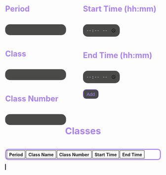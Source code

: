 <html>
<style>
  .table {
    border: #a881f7 solid;
    border-radius: 10px;
    border-collapse:separate;
  }
  .cell {
    border: 1px solid;
    text-align: center;
  }
  .container {
  }
  input {
    padding: 10px;
    background-color: #4a4a48;
    border: 0px;
    color: #e7dff7;
    border-radius: 15px;
  }
  input:focus, textarea:focus, select:focus{
    outline: none;
  }
  h3 {
    color: #a881f7;
    padding: 10px;
    padding-left: 0px;
    font-size: 25px;
  }
  .title {
    color: #a881f7;
    padding: 10px;
    font-size: 30px;
    text-align: center;
  }
  .button {
    border-radius: 10px;
    width: 50px;
    height: 30px;
    background: #4a4a4a;
    font-size: 15px;
    color: #a881f7;
    border-color: #775cad;
  }
  .timerButton {
    border-radius: 10px;
    background: #4a4a4a;
    font-size: 15px;
    color: #a881f7;
    border-color: #775cad;
  }
  input::-webkit-outer-spin-button, input::-webkit-inner-spin-button {
    -webkit-appearance: none;
    margin: 0;
  }
  .texts1 {
    width: 50%;
    float: left;
  }
  .texts2 {
    width: 50%;
    float: left;
    padding-bottom: 20px;
  }
  .drop {
    border-radius: 10px;
    width: 50px;
    height: 30px;
    background: #4a4a4a;
    font-size: 15px;
    color: #a881f7;
    border-color: #775cad;
  }
</style>

<div class='container'>
<form id="addInfo">
  <div class='texts1'>    
    <h3> Period </h3>
        <input autocomplete="off" id='newPeriod' type='number' required>
    <h3> Class </h3>
        <input autocomplete="off" id='newClass' type='text' required>
    <h3> Class Number </h3>
        <input autocomplete="off" id='classNum' type='text' required>
  </div>
  <div class='texts2'>
    <h3> Start Time (hh:mm) </h3>
        <input autocomplete="off" id='newStart' type='time' required>
    <h3> End Time (hh:mm) </h3>
        <input autocomplete="off" id='newEnd' type='time' required>
  </div>
<br>
<br>
<button class='button' id='addClassButton' type="reset" onclick="addSchedule()">Add</button>
</form>
<br>
<br>
<h3 class="title"> Classes </h3>
        <table class="table" id="schedule" style="width: 100%; margin-left: auto; margin-right: auto;">
          <tr>
            <th class="cell">Period</th>
            <th class="cell">Class Name</th>
            <th class="cell">Class Number</th>
            <th class="cell">Start Time</th>
            <th class="cell">End Time</th>
          </tr>
        </table>
</div>

<img src="images/school_map.png" id="map" alt="map" usemap="#map" hidden>

<canvas id="canvas" width="652px" height="652px" style="border: 1px solid #000000;">
</canvas>


<script>
var c = document.getElementById("canvas");
var ctx2 = c.getContext("2d");
var img = document.getElementById("map");

if (img.complete) {
    ctx2.drawImage(img, 0, 0, 652, 652);
} else {
    img.onload = function () {
        ctx2.drawImage(img, 0, 0, 652, 652);    
    };
}

function storeCoordinate(room, xVal, yVal, array) {
    array.push({room: room, x: xVal, y: yVal});
}

var coords = [];

storeCoordinate("A101",347,507,coords)
storeCoordinate("A102",325,509,coords)
storeCoordinate("A107",302,501,coords)
storeCoordinate("A116",283,487,coords)
storeCoordinate("A124",261,484,coords)
storeCoordinate("A125",243,469,coords)
storeCoordinate("A126",228,445,coords)
storeCoordinate("A136",253,425,coords)
storeCoordinate("A138",267,436,coords)
storeCoordinate("A144",313,462,coords)
storeCoordinate("A148",325,437,coords)
storeCoordinate("A150",330,469,coords)
storeCoordinate("A151",349,471,coords)
storeCoordinate("B111",573,358,coords)
storeCoordinate("B113",594,356,coords)
storeCoordinate("B115",619,354,coords)
storeCoordinate("B121",592,239,coords)
storeCoordinate("B123",571,247,coords)
storeCoordinate("B125",551,255,coords)
storeCoordinate("B128",521,263,coords)
storeCoordinate("D101",450,260,coords)
storeCoordinate("D102",431,241,coords)
storeCoordinate("D103",463,247,coords)
storeCoordinate("D104",445,229,coords)
storeCoordinate("D111",471,203,coords)
storeCoordinate("D112",489,221,coords)
storeCoordinate("D113",485,189,coords)
storeCoordinate("D114",503,208,coords)
storeCoordinate("D115",499,176,coords)
storeCoordinate("D116",517,194,coords)
storeCoordinate("D117",513,162,coords)
storeCoordinate("D118",531,183,coords)
storeCoordinate("E101",435,175,coords)
storeCoordinate("E102",419,169,coords)
storeCoordinate("E103",451,153,coords)
storeCoordinate("E104",427,144,coords)
storeCoordinate("E105",461,129,coords)
storeCoordinate("E106",437,119,coords)
storeCoordinate("G101",373,215,coords)
storeCoordinate("G102",345,213,coords)
storeCoordinate("G103",374,199,coords)
storeCoordinate("G104",346,353,coords)
storeCoordinate("G111",349,162,coords)
storeCoordinate("G112",377,163,coords)
storeCoordinate("G113",350,143,coords)
storeCoordinate("G114",377,144,coords)
storeCoordinate("G115",350,123,coords)
storeCoordinate("G116",376,125,coords)
storeCoordinate("G117",352,104,coords)
storeCoordinate("G118",379,105,coords)
storeCoordinate("J101",281,233,coords)
storeCoordinate("J102",305,222,coords)
storeCoordinate("J103",272,215,coords)
storeCoordinate("J104",297,204,coords)
storeCoordinate("J110",260,188,coords)
storeCoordinate("J111",254,177,coords)
storeCoordinate("J112",249,165,coords)
storeCoordinate("J113",283,175,coords)
storeCoordinate("J114",275,157,coords)
storeCoordinate("J115",241,151,coords)
storeCoordinate("J116",266,139,coords)
storeCoordinate("J117",233,133,coords)
storeCoordinate("J118",257,122,coords)
storeCoordinate("K101",222,208,coords)
storeCoordinate("K102",209,223,coords)
storeCoordinate("K103",206,186,coords)
storeCoordinate("K104",185,206,coords)
storeCoordinate("K105",186,167,coords)
storeCoordinate("K106",165,187,coords)
storeCoordinate("L101",234,283,coords)
storeCoordinate("L102",224,307,coords)
storeCoordinate("L103",218,276,coords)
storeCoordinate("L104",208,299,coords)
storeCoordinate("L110",179,287,coords)
storeCoordinate("L111",167,282,coords)
storeCoordinate("L112",155,276,coords)
storeCoordinate("L113",186,261,coords)
storeCoordinate("L114",169,252,coords)
storeCoordinate("L115",140,270,coords)
storeCoordinate("L116",151,245,coords)
storeCoordinate("L117",121,262,coords)
storeCoordinate("L118",133,237,coords)
storeCoordinate("M101",103,312,coords)
storeCoordinate("M116",75,350,coords)
storeCoordinate("N113",170,422,coords)
storeCoordinate("N122",157,359,coords)
storeCoordinate("P101",176,468,coords)
storeCoordinate("P104",156,462,coords)
storeCoordinate("P107",152,479,coords)
storeCoordinate("P108",133,490,coords)
storeCoordinate("P111",106,482,coords)
storeCoordinate("P116",98,456,coords)
storeCoordinate("R300",452,66,coords)
storeCoordinate("R301",481,76,coords)
storeCoordinate("R302",506,89,coords)
storeCoordinate("R303",530,103,coords)
storeCoordinate("R401",392,49,coords)
storeCoordinate("R402",418,53,coords)
storeCoordinate("R501",334,42,coords)
storeCoordinate("R502",361,44,coords)
storeCoordinate("S101",100,147,coords)
storeCoordinate("S102",118,132,coords)
storeCoordinate("S103",137,114,coords)
storeCoordinate("S104",155,100,coords)
storeCoordinate("S105",170,85,coords)
storeCoordinate("S106",186,72,coords)
storeCoordinate("S107",201,58,coords)
storeCoordinate("Performing Arts Center",137,395,coords)
storeCoordinate("Library",380,477,coords)
storeCoordinate("Administration",423,454,coords)
storeCoordinate("Food Court",477,323,coords)
storeCoordinate("Gym",571,304,coords)

coords[0].room == "A101"
coords[0].x == 347
coords[0].y == 507

for (var i = 0; i < coords.length; i++) {
    var room = coords[i].room;
    var x = coords[i].x;
    var y = coords[i].y;
    console.log(room)
    console.log(x,y)
} 



var d = document.getElementById("canvas");
var ctx = canvas.getContext("2d");

function drawStar(cx, cy, spikes, outerRadius, innerRadius) {
    var rot = Math.PI / 2 * 3;
    var x = cx;
    var y = cy;
    var step = Math.PI / spikes;

    ctx.strokeStyle = "#000";
    ctx.beginPath();
    ctx.moveTo(cx, cy - outerRadius)
    for (i = 0; i < spikes; i++) {
        x = cx + Math.cos(rot) * outerRadius;
        y = cy + Math.sin(rot) * outerRadius;
        ctx.lineTo(x, y)
        rot += step

        x = cx + Math.cos(rot) * innerRadius;
        y = cy + Math.sin(rot) * innerRadius;
        ctx.lineTo(x, y)
        rot += step
    }
    ctx.lineTo(cx, cy - outerRadius)
    ctx.closePath();
    ctx.lineWidth=5;
    ctx.strokeStyle='black';
    ctx.stroke();
    ctx.fillStyle='red';
    ctx.fill();

}

// min = Math.ceil(0);
// max = Math.floor(600);

// const x1 = Math.floor(Math.random() * (max - min) + min);;
// const y1 = Math.floor(Math.random() * (max - min) + min);;



drawStar(x, y, 5, 15, 5)

var periodInput = document.getElementById('newPeriod');
var classInput = document.getElementById('newClass');
var classNumber = document.getElementById('classNum');
var startInput = document.getElementById('newStart');
var endInput = document.getElementById('newEnd');
var addClassButton = document.getElementById('addClassButton');
var incompleteTasks = document.getElementById('schedule');

//local

var periodX = []
var class1X = []
var classNumX = []
var startTimeX = []
var endTimeX = []
function addSchedule() {
    var period = periodInput.value;
      periodX.push(periodInput.value)
    var classIn = classInput.value;
      class1X.push(classInput.value)
    var classNum = classNumber.value;
      classNumX.push(classNumber.value)
    var start = startInput.value;
      startTimeX.push(startInput.value)
    var end = endInput.value;
      endTimeX.push(endInput.value)
    localStorage.setItem('period', JSON.stringify(periodX));
    localStorage.setItem('class1', JSON.stringify(class1X));
    localStorage.setItem('classNum', JSON.stringify(classNumX));
    localStorage.setItem('startTime', JSON.stringify(startTimeX));
    localStorage.setItem('endTime', JSON.stringify(endTimeX));
    addTask(period, classIn, classNum, start, end)
    addLocal(period, classIn, classNum, start, end)
}

var i = 0

function addTask(period, classIn, classNum, start, end) {
    // var period = periodInput.value;
    // var classIn = classInput.value;
    // var classNum = classNumber.value;
    // var start = startInput.value;
    // var end = endInput.value;


    var [h, m] = document.getElementById('newStart').value.split(":");
    console.log((h % 12 ? h % 12 : 12) + ":" + m, h >= 12 ? 'PM' : 'AM');

    i++;

    var table = document.createElement('tr');
    table.innerHTML = "<th id='class" + i + "' class='cell'>" + period + "</th>" +
        "<th id='class" + i + "' class='cell'>" + classIn + "</th>" +
        "<th id='class" + i + "' class='cell'>" + classNum + "</th>" +
        "<th id='class" + i + "' class='cell'>" + start + "</th>" +
        "<th id='class" + i + "' class='cell'>" + end + "</th>";
    incompleteTasks.appendChild(table);
    if (classNumber = room) {
      console.log(x);
    }
}

// API connect

const isLocalhost = Boolean(
	window.location.hostname === "localhost" ||
		window.location.hostname === "[::1]" ||
		window.location.hostname.match(/^127(?:\.(?:25[0-5]|2[0-4][0-9]|[01]?[0-9][0-9]?)){3}$/)
);
const api = isLocalhost ? "http://172.21.29.110:8199/" : "https://saakd.nighthawkcodingsociety.com";

const getList = async () => {
	const list = await fetch(api + "/scheduleList").then((r) => r.json());
	scheduleLocal = list;
  return list
};

function addLocal(period, class1, classNum, startTime, endTime){

  let data = {
    "period": period,
    "class1": class1,
    "classNumber": classNum,
    "startTime": startTime,
    "endTime": endTime
}
  fetch(api + '/schedule', {
    method: 'POST',
    headers: {
      'Content-Type': 'application/json',
    },
    body: JSON.stringify(data),
  })
    .then((response) => response.json())
    .catch((error) => {
      console.error('Error:', error);
    });



}
const addData = async () => {
	const timer = await fetch(api + "/schedule", {
		method: "POST",
		headers: {
			"Content-Type": "application/json",
		},
		body: JSON.stringify({period: "period", class1: "class1", classNum: "classNum", startTime: "startTime", endTime: "endTime"}),
	}).then((r) => r.json());
};


</script>